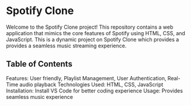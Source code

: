 # Spotify Clone
Welcome to the Spotify Clone project! This repository contains a web application that mimics the core features of Spotify using HTML, CSS, and JavaScript.
This is a dynamic project on Spotify Clone which provides a provides a seamless music streaming experience.

## Table of Contents
Features: User friendly, Playlist Management, User Authentication, Real-Time audio playback
Technologies Used: HTML, CSS, JavaScript
Installation: Install VS Code for better coding experience
Usage: Provides seamless music experience 
